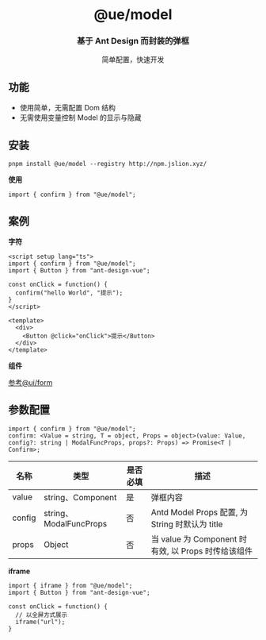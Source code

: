 <h1 align="center">@ue/model</h1>

<div align="center">
  <h3>基于 Ant Design 而封装的弹框</h3>
  <p>简单配置，快速开发</p>
</div>

## 功能

- 使用简单，无需配置 Dom 结构
- 无需使用变量控制 Model 的显示与隐藏

## 安装

```
pnpm install @ue/model --registry http://npm.jslion.xyz/
```

**使用**

```
import { confirm } from "@ue/model";
```

## 案例

**字符**
```
<script setup lang="ts">
import { confirm } from "@ue/model";
import { Button } from "ant-design-vue";

const onClick = function() {
  confirm("hello World", "提示");
}
</script>

<template>
  <div>
    <Button @click="onClick">提示</Button>
  </div>
</template>
```


**组件**

[参考@ui/form](https://github.com/eci-ui/form#readme)

## 参数配置

```
import { confirm } from "@ue/model";
confirm: <Value = string, T = object, Props = object>(value: Value, config?: string | ModalFuncProps, props?: Props) => Promise<T | Confirm>;
```

名称 | 类型 | 是否必填 | 描述
-- | -- | -- | -- 
value | string、Component | 是 | 弹框内容
config | string、ModalFuncProps | 否 | Antd Model Props 配置, 为 String 时默认为 title
props | Object | 否 | 当 value 为 Component 时有效, 以 Props 时传给该组件



**iframe**

```
import { iframe } from "@ue/model";
import { Button } from "ant-design-vue";

const onClick = function() {
  // 以全屏方式展示
  iframe("url");
}